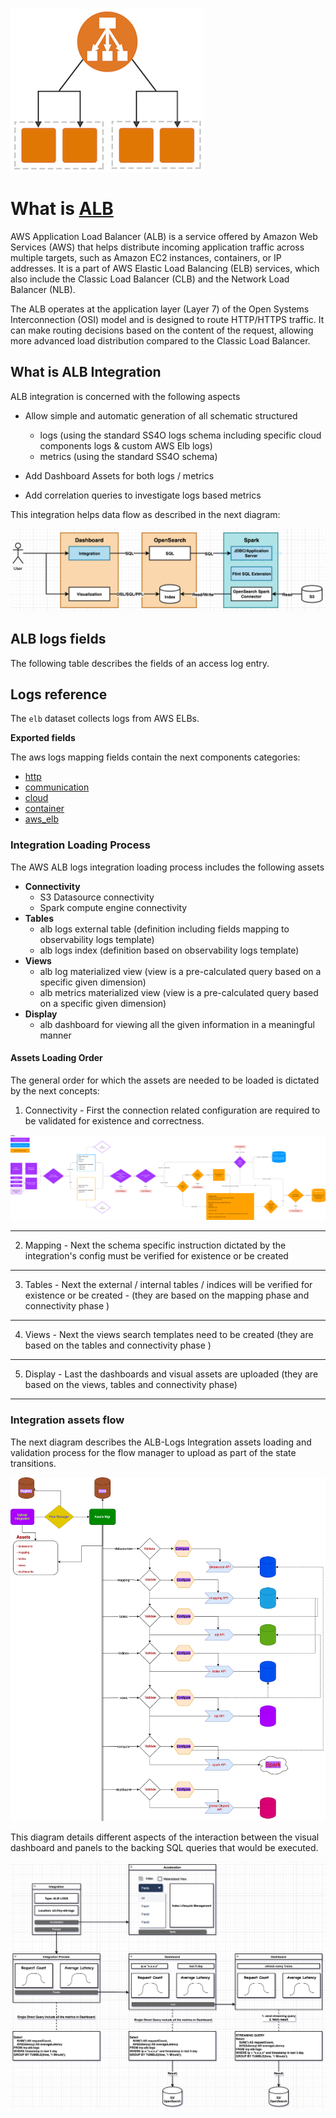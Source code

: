 ![Alb logs](alb_logo.png)

# What is [ALB](https://docs.aws.amazon.com/elasticloadbalancing/latest/application/load-balancer-access-logs.html) 

AWS Application Load Balancer (ALB) is a service offered by Amazon Web Services (AWS) that helps distribute incoming application traffic across multiple targets, such as Amazon EC2 instances, containers, or IP addresses. It is a part of AWS Elastic Load Balancing (ELB) services, which also include the Classic Load Balancer (CLB) and the Network Load Balancer (NLB).

The ALB operates at the application layer (Layer 7) of the Open Systems Interconnection (OSI) model and is designed to route HTTP/HTTPS traffic. It can make routing decisions based on the content of the request, allowing more advanced load distribution compared to the Classic Load Balancer.


## What is ALB Integration

ALB integration is concerned with the following aspects

- Allow simple and automatic generation of all schematic structured
    - logs (using the standard SS4O logs schema including specific cloud components logs & custom AWS Elb logs)
    - metrics (using the standard SS4O schema)

- Add Dashboard Assets for both logs / metrics

- Add correlation queries to investigate logs based metrics

This integration helps data flow as described in the next diagram:

![](data-flow-diagram.png)


## ALB logs fields

The following table describes the fields of an access log entry.

## Logs reference

The `elb` dataset collects logs from AWS ELBs.

**Exported fields**

The aws logs mapping fields contain the next components categories:
 - [http](../../../../src/main/resources/schema/observability/logs/http.mapping)
 - [communication](../../../../src/main/resources/schema/observability/logs/communication.mapping)
 - [cloud](../../../../src/main/resources/schema/observability/logs/cloud.mapping)
 - [container](../../../../src/main/resources/schema/observability/logs/container.mapping)
 - [aws_elb](../../../../src/main/resources/schema/observability/logs/aws_alb.mapping)

### Integration Loading Process
The AWS ALB logs integration loading process includes the following assets
 - **Connectivity**
   - S3 Datasource connectivity
   - Spark compute engine connectivity
 - **Tables**
   - alb logs external table (definition including fields mapping to observability logs template)
   - alb logs index (definition based on observability logs template)
 - **Views**
   - alb log materialized view (view is a pre-calculated query based on a specific given dimension)
   - alb metrics materialized view (view is a pre-calculated query based on a specific given dimension)
 - **Display**
   - alb dashboard for viewing all the given information in a meaningful manner


#### Assets Loading Order 
The general order for which the assets are needed to be loaded is dictated by the next concepts:

1) Connectivity - First the connection related configuration are required to be validated for existence and correctness.

![](datasource-connection-flow.png)

---
2) Mapping - Next the schema specific instruction dictated by the integration's config must be verified for existence or be created

---
3) Tables - Next the external / internal tables / indices will be verified for existence or be created - (they are based on the mapping phase and connectivity phase )

---
4) Views - Next the views search templates need to be created (they are based on the tables and connectivity phase  )

---
5) Display - Last the dashboards and visual assets are uploaded (they are based on the views, tables and connectivity phase)

---

### Integration assets flow 
The next diagram describes the ALB-Logs Integration assets loading and validation process for the flow manager to upload as part of the state transitions. 

![](flint-integration-flow-chart.png)


This diagram details different aspects of the interaction between the visual dashboard and panels to the backing SQL queries that would be executed. 

![](alb-integration-load-assets.png)
